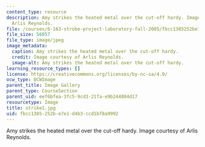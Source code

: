 ```yaml
---
content_type: resource
description: Amy strikes the heated metal over the cut-off hardy. Image courtesy of
  Arlis Reynolds.
file: /courses/6-163-strobe-project-laboratory-fall-2005/fbcc1385252be7e1d4b3ccd1bf8a9992_strike1.jpg
file_size: 56057
file_type: image/jpeg
image_metadata:
  caption: Amy strikes the heated metal over the cut-off hardy.
  credit: Image courtesy of Arlis Reynolds.
  image-alt: Amy strikes the heated metal over the cut-off hardy.
learning_resource_types: []
license: https://creativecommons.org/licenses/by-nc-sa/4.0/
ocw_type: OCWImage
parent_title: Image Gallery
parent_type: CourseSection
parent_uid: eef6bfea-3fc5-9cd3-21fa-e9b244084d17
resourcetype: Image
title: strike1.jpg
uid: fbcc1385-252b-e7e1-d4b3-ccd1bf8a9992
---
```

Amy strikes the heated metal over the cut-off hardy. Image courtesy of Arlis Reynolds.